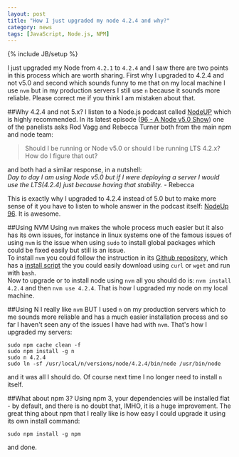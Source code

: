 ```yaml
---
layout: post
title: "How I just upgraded my node 4.2.4 and why?"
category: news
tags: [JavaScript, Node.js, NPM]
---
```

{% include JB/setup %}

I just upgraded my Node from `4.2.1` to `4.2.4` and I saw there are two points in this process which are worth sharing. First why I upgraded to 4.2.4 and not v5.0 and second which sounds funny to me that on my local machine I use `nvm` but in my production servers I still use `n` because it sounds more reliable. Please correct me if you think I am mistaken about that.

##Why 4.2.4 and not 5.x?
I listen to a Node.js podcast called [NodeUP](http://nodeup.com/) which is highly recommended. In its latest episode ([96 - A Node v5.0 Show](http://nodeup.com/ninetysix)) one of the panelists asks Rod Vagg and Rebecca Turner both from the main npm and node team:
> Should I be running or Node v5.0 or should I be running LTS 4.2.x? How do I figure that out?

and both had a similar response, in a nutshell:  
  *Day to day I am using Node v5.0 but if I were deploying a server I would use the LTS(4.2.4) just because having that stability.* - Rebecca  

This is exactly why I upgraded to 4.2.4 instead of 5.0 but to make more sense of it you have to listen to whole answer in the podcast itself: [NodeUp 96](http://nodeup.com/ninetysix). It is awesome.

##Using NVM
Using `nvm` makes the whole process much easier but it also has its own issues, for instance in linux systems one of the famous issues of using `nvm` is the issue when using `sudo` to install global packages which could be fixed easily but still is an issue.   
To install `nvm` you could follow the instruction in its [Github repository](https://github.com/creationix/nvm), which has a [install script](https://github.com/creationix/nvm/blob/v0.30.1/install.sh) the you could easily download using `curl` or `wget` and run with `bash`.  
Now to upgrade or to install node using `nvm` all you should do is: `nvm install 4.2.4` and then `nvm use 4.2.4`.
That is how I upgraded my node on my local machine.

##Using N
I really like `nvm` BUT I used `n` on my production servers which to me sounds more reliable and has a much easier installation process and so far I haven't seen any of the issues I have had with `nvm`. That's how I upgraded my servers:

    sudo npm cache clean -f
    sudo npm install -g n
    sudo n 4.2.4
    sudo ln -sf /usr/local/n/versions/node/4.2.4/bin/node /usr/bin/node
    
and it was all I should do. Of course next time I no longer need to install `n` itself.

##What about npm 3?
Using npm 3, your dependencies will be installed flat - by default, and there is no doubt that, IMHO, it is a huge improvement. The great thing about npm that I really like is how easy I could upgrade it using its own install command:

    sudo npm install -g npm

and done.
